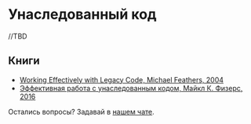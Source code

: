 # Унаследованный код

//TBD

## Книги

- [Working Effectively with Legacy Code, Michael Feathers, 2004](https://www.amazon.com/Working-Effectively-Legacy-Michael-Feathers/dp/0131177052)
- [Эффективная работа с унаследованным кодом, Майкл К. Физерс, 2016](https://www.ozon.ru/product/effektivnaya-rabota-s-unasledovannym-kodom-4311012/)

Остались вопросы? Задавай в [нашем чате](https://t.me/technicalexcellenceru).
